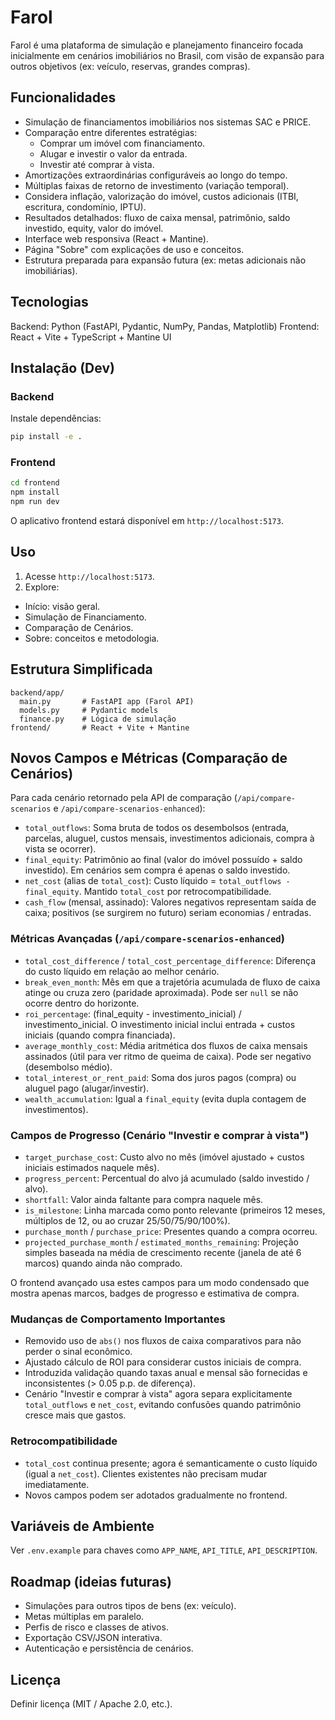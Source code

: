 # Farol

Farol é uma plataforma de simulação e planejamento financeiro focada inicialmente em cenários imobiliários no Brasil, com visão de expansão para outros objetivos (ex: veículo, reservas, grandes compras).

## Funcionalidades
- Simulação de financiamentos imobiliários nos sistemas SAC e PRICE.
- Comparação entre diferentes estratégias:
  - Comprar um imóvel com financiamento.
  - Alugar e investir o valor da entrada.
  - Investir até comprar à vista.
- Amortizações extraordinárias configuráveis ao longo do tempo.
- Múltiplas faixas de retorno de investimento (variação temporal).
- Considera inflação, valorização do imóvel, custos adicionais (ITBI, escritura, condomínio, IPTU).
- Resultados detalhados: fluxo de caixa mensal, patrimônio, saldo investido, equity, valor do imóvel.
- Interface web responsiva (React + Mantine).
- Página "Sobre" com explicações de uso e conceitos.
- Estrutura preparada para expansão futura (ex: metas adicionais não imobiliárias).

## Tecnologias
Backend: Python (FastAPI, Pydantic, NumPy, Pandas, Matplotlib)
Frontend: React + Vite + TypeScript + Mantine UI

## Instalação (Dev)

### Backend
Instale dependências:
```bash
pip install -e .
```

### Frontend
```bash
cd frontend
npm install
npm run dev
```

O aplicativo frontend estará disponível em `http://localhost:5173`.

## Uso
1. Acesse `http://localhost:5173`.
2. Explore:
  - Início: visão geral.
  - Simulação de Financiamento.
  - Comparação de Cenários.
  - Sobre: conceitos e metodologia.

## Estrutura Simplificada
```
backend/app/
  main.py       # FastAPI app (Farol API)
  models.py     # Pydantic models
  finance.py    # Lógica de simulação
frontend/       # React + Vite + Mantine
```

## Novos Campos e Métricas (Comparação de Cenários)
Para cada cenário retornado pela API de comparação (`/api/compare-scenarios` e `/api/compare-scenarios-enhanced`):

- `total_outflows`: Soma bruta de todos os desembolsos (entrada, parcelas, aluguel, custos mensais, investimentos adicionais, compra à vista se ocorrer).
- `final_equity`: Patrimônio ao final (valor do imóvel possuído + saldo investido). Em cenários sem compra é apenas o saldo investido.
- `net_cost` (alias de `total_cost`): Custo líquido = `total_outflows - final_equity`. Mantido `total_cost` por retrocompatibilidade.
- `cash_flow` (mensal, assinado): Valores negativos representam saída de caixa; positivos (se surgirem no futuro) seriam economias / entradas.

### Métricas Avançadas (`/api/compare-scenarios-enhanced`)
- `total_cost_difference` / `total_cost_percentage_difference`: Diferença do custo líquido em relação ao melhor cenário.
- `break_even_month`: Mês em que a trajetória acumulada de fluxo de caixa atinge ou cruza zero (paridade aproximada). Pode ser `null` se não ocorre dentro do horizonte.
- `roi_percentage`: (final_equity - investimento_inicial) / investimento_inicial. O investimento inicial inclui entrada + custos iniciais (quando compra financiada).
- `average_monthly_cost`: Média aritmética dos fluxos de caixa mensais assinados (útil para ver ritmo de queima de caixa). Pode ser negativo (desembolso médio).
- `total_interest_or_rent_paid`: Soma dos juros pagos (compra) ou aluguel pago (alugar/investir).
- `wealth_accumulation`: Igual a `final_equity` (evita dupla contagem de investimentos).

### Campos de Progresso (Cenário "Investir e comprar à vista")
- `target_purchase_cost`: Custo alvo no mês (imóvel ajustado + custos iniciais estimados naquele mês).
- `progress_percent`: Percentual do alvo já acumulado (saldo investido / alvo).
- `shortfall`: Valor ainda faltante para compra naquele mês.
- `is_milestone`: Linha marcada como ponto relevante (primeiros 12 meses, múltiplos de 12, ou ao cruzar 25/50/75/90/100%).
- `purchase_month` / `purchase_price`: Presentes quando a compra ocorreu.
- `projected_purchase_month` / `estimated_months_remaining`: Projeção simples baseada na média de crescimento recente (janela de até 6 marcos) quando ainda não comprado.

O frontend avançado usa estes campos para um modo condensado que mostra apenas marcos, badges de progresso e estimativa de compra.

### Mudanças de Comportamento Importantes
- Removido uso de `abs()` nos fluxos de caixa comparativos para não perder o sinal econômico.
- Ajustado cálculo de ROI para considerar custos iniciais de compra.
- Introduzida validação quando taxas anual e mensal são fornecidas e inconsistentes (> 0.05 p.p. de diferença).
- Cenário "Investir e comprar à vista" agora separa explicitamente `total_outflows` e `net_cost`, evitando confusões quando patrimônio cresce mais que gastos.

### Retrocompatibilidade
- `total_cost` continua presente; agora é semanticamente o custo líquido (igual a `net_cost`). Clientes existentes não precisam mudar imediatamente.
- Novos campos podem ser adotados gradualmente no frontend.


## Variáveis de Ambiente
Ver `.env.example` para chaves como `APP_NAME`, `API_TITLE`, `API_DESCRIPTION`.

## Roadmap (ideias futuras)
- Simulações para outros tipos de bens (ex: veículo).
- Metas múltiplas em paralelo.
- Perfis de risco e classes de ativos.
- Exportação CSV/JSON interativa.
- Autenticação e persistência de cenários.

## Licença
Definir licença (MIT / Apache 2.0, etc.).
